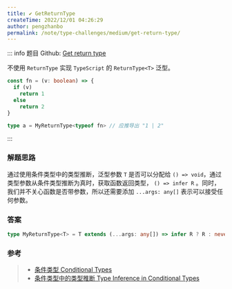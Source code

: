 ```yaml
---
title: ✔️ GetReturnType
createTime: 2022/12/01 04:26:29
author: pengzhanbo
permalink: /note/type-challenges/medium/get-return-type/
---
```


::: info 题目
Github: [Get return type](https://github.com/type-challenges/type-challenges/blob/main/questions/00002-medium-return-type/)

不使用 `ReturnType` 实现 `TypeScript` 的 `ReturnType<T>` 泛型。

```ts
const fn = (v: boolean) => {
  if (v)
    return 1
  else
    return 2
}

type a = MyReturnType<typeof fn> // 应推导出 "1 | 2"
```
:::

### 解题思路

通过使用条件类型中的类型推断，泛型参数 `T` 是否可以分配给 `() => void`，通过类型参数从条件类型推断为真时，获取函数返回类型， `() => infer R` 。同时，我们并不关心函数是否带参数，所以还需要添加 `...args: any[]` 表示可以接受任何参数。


### 答案

```ts
type MyReturnType<T> = T extends (...args: any[]) => infer R ? R : never
```

### 参考

> - [条件类型 Conditional Types](https://www.typescriptlang.org/docs/handbook/2/conditional-types.html)
> - [条件类型中的类型推断 Type Inference in Conditional Types](https://www.typescriptlang.org/docs/handbook/2/conditional-types.html#inferring-within-conditional-types)
